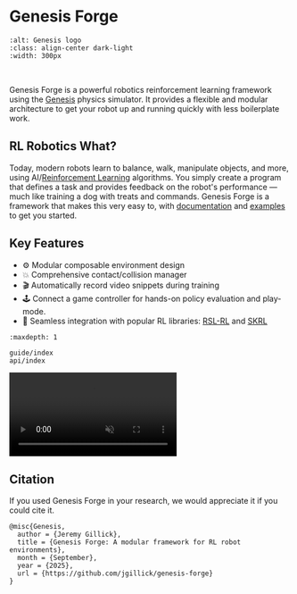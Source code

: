 # Genesis Forge

```{image} ../media/logo_text.png
:alt: Genesis logo
:class: align-center dark-light
:width: 300px
```

<br />

Genesis Forge is a powerful robotics reinforcement learning framework using the [Genesis](https://genesis-world.readthedocs.io/en/latest/) physics simulator. It provides a flexible and modular architecture to get your robot up and running quickly with less boilerplate work.

## RL Robotics What?

Today, modern robots learn to balance, walk, manipulate objects, and more, using AI/[Reinforcement Learning](https://huggingface.co/learn/deep-rl-course/en/unit1/what-is-rl) algorithms. You simply create a program that defines a task and provides feedback on the robot's performance — much like training a dog with treats and commands. Genesis Forge is a framework that makes this very easy to, with [documentation](https://genesis-forge.readthedocs.io/en/latest/guide/index.html) and [examples](https://github.com/jgillick/genesis-forge/tree/main/examples) to get you started.

## Key Features

- ⚙️ Modular composable environment design
- 💥 Comprehensive contact/collision manager
- 🎬 Automatically record video snippets during training
- 🕹️ Connect a game controller for hands-on policy evaluation and play-mode.
- 🤖 Seamless integration with popular RL libraries: [RSL-RL](https://github.com/leggedrobotics/rsl_rl/tree/main) and [SKRL](https://skrl.readthedocs.io/en/latest/)

```{toctree}
:maxdepth: 1

guide/index
api/index
```

<video autoplay="" muted="" loop="" playsinline="" controls="" src="_static/cmd_locomotion.webm"></video>

## Citation

If you used Genesis Forge in your research, we would appreciate it if you could cite it.

```
@misc{Genesis,
  author = {Jeremy Gillick},
  title = {Genesis Forge: A modular framework for RL robot environments},
  month = {September},
  year = {2025},
  url = {https://github.com/jgillick/genesis-forge}
}
```
